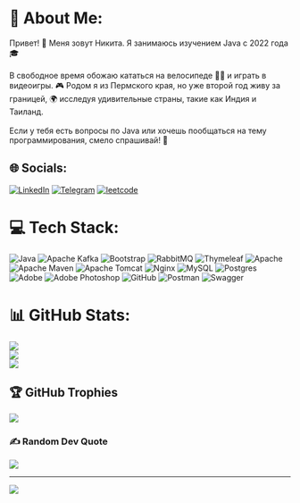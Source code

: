 # 💫 About Me:
Привет! 👋 Меня зовут Никита. Я занимаюсь изучением Java c 2022 года 🎓<br><br>В свободное время обожаю кататься на велосипеде 🚴‍♂️ и играть в видеоигры. 🎮 Родом я из Пермского края, но уже второй год живу за границей, 🌍 исследуя удивительные страны, такие как Индия и Таиланд.<br><br>Если у тебя есть вопросы по Java или хочешь пообщаться на тему программирования, смело спрашивай! 💬


## 🌐 Socials:
[![LinkedIn](https://upload.wikimedia.org/wikipedia/commons/thumb/b/b9/2023_Facebook_icon.svg/1024px-2023_Facebook_icon.svg.png)](https://linkedin.com/in/https://www.linkedin.com/in/nikita-vavilov-115bba276/) 
[![Telegram](https://img.icons8.com/?size=100&id=63306&format=png&color=000000)](https://t.me/VavilovNikita59) 
[![leetcode](https://upload.wikimedia.org/wikipedia/commons/1/19/LeetCode_logo_black.png)](https://leetcode.com/u/vavilovnik00/) 

# 💻 Tech Stack:
![Java](https://img.shields.io/badge/java-%23ED8B00.svg?style=for-the-badge&logo=openjdk&logoColor=white) ![Apache Kafka](https://img.shields.io/badge/Apache%20Kafka-000?style=for-the-badge&logo=apachekafka) ![Bootstrap](https://img.shields.io/badge/bootstrap-%238511FA.svg?style=for-the-badge&logo=bootstrap&logoColor=white) ![RabbitMQ](https://img.shields.io/badge/rabbitmq-FF6600?style=for-the-badge&logo=rabbitmq&logoColor=white) ![Thymeleaf](https://img.shields.io/badge/Thymeleaf-%23005C0F.svg?style=for-the-badge&logo=Thymeleaf&logoColor=white) ![Apache](https://img.shields.io/badge/apache-%23D42029.svg?style=for-the-badge&logo=apache&logoColor=white) ![Apache Maven](https://img.shields.io/badge/Apache%20Maven-C71A36?style=for-the-badge&logo=Apache%20Maven&logoColor=white) ![Apache Tomcat](https://img.shields.io/badge/apache%20tomcat-%23F8DC75.svg?style=for-the-badge&logo=apache-tomcat&logoColor=black) ![Nginx](https://img.shields.io/badge/nginx-%23009639.svg?style=for-the-badge&logo=nginx&logoColor=white) ![MySQL](https://img.shields.io/badge/mysql-4479A1.svg?style=for-the-badge&logo=mysql&logoColor=white) ![Postgres](https://img.shields.io/badge/postgres-%23316192.svg?style=for-the-badge&logo=postgresql&logoColor=white) ![Adobe](https://img.shields.io/badge/adobe-%23FF0000.svg?style=for-the-badge&logo=adobe&logoColor=white) ![Adobe Photoshop](https://img.shields.io/badge/adobe%20photoshop-%2331A8FF.svg?style=for-the-badge&logo=adobe%20photoshop&logoColor=white) ![GitHub](https://img.shields.io/badge/github-%23121011.svg?style=for-the-badge&logo=github&logoColor=white) ![Postman](https://img.shields.io/badge/Postman-FF6C37?style=for-the-badge&logo=postman&logoColor=white) ![Swagger](https://img.shields.io/badge/-Swagger-%23Clojure?style=for-the-badge&logo=swagger&logoColor=white)
# 📊 GitHub Stats:
![](https://github-readme-stats.vercel.app/api?username=VavilovNikita&theme=buefy&hide_border=false&include_all_commits=true&count_private=true)<br/>
![](https://github-readme-streak-stats.herokuapp.com/?user=VavilovNikita&theme=buefy&hide_border=false)<br/>
![](https://github-readme-stats.vercel.app/api/top-langs/?username=VavilovNikita&theme=buefy&hide_border=false&include_all_commits=true&count_private=true&layout=compact)

## 🏆 GitHub Trophies
![](https://github-profile-trophy.vercel.app/?username=VavilovNikita&theme=radical&no-frame=false&no-bg=false&margin-w=4)

### ✍️ Random Dev Quote
![](https://quotes-github-readme.vercel.app/api?type=horizontal&theme=light)

---
[![](https://visitcount.itsvg.in/api?id=VavilovNikita&icon=0&color=13)](https://visitcount.itsvg.in)

<!-- Proudly created with GPRM ( https://gprm.itsvg.in ) -->
